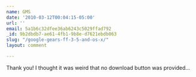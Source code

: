 ```yaml
---
name: GMS
date: '2010-03-12T00:04:15-05:00'
url: ''
email: 5a1b6c32dfee36ab6243c5029ffad792
_id: 9b2dbdb7-ae61-4fb1-9b8e-d7621ebdb063
slug: "/google-gears-ff-3-5-and-os-x/"
layout: comment

---
```


Thank you!  I thought it was weird that no download button was provided...
